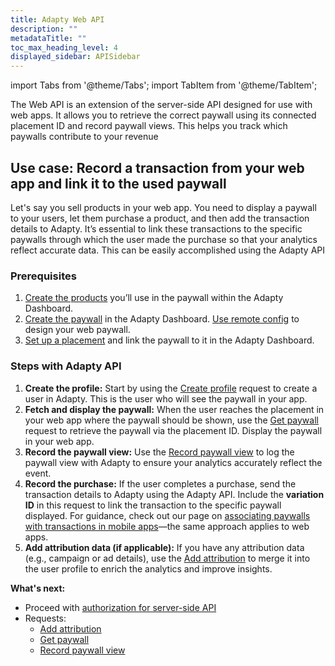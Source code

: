 ```yaml
---
title: Adapty Web API
description: ""
metadataTitle: ""
toc_max_heading_level: 4
displayed_sidebar: APISidebar
---
```


import Tabs from '@theme/Tabs'; 
import TabItem from '@theme/TabItem'; 

The Web API is an extension of the server-side API designed for use with web apps. It allows you to retrieve the correct paywall using its connected placement ID and record paywall views. This helps you track which paywalls contribute to your revenue

## Use case: Record a transaction from your web app and link it to the used paywall

Let's say you sell products in your web app. You need to display a paywall to your users, let them purchase a product, and then add the transaction details to Adapty. It’s essential to link these transactions to the specific paywalls through which the user made the purchase so that your analytics reflect accurate data. This can be easily accomplished using the Adapty API

### Prerequisites

1. [Create the products](create-product) you’ll use in the paywall within the Adapty Dashboard.
2. [Create the paywall](create-paywall) in the Adapty Dashboard. [Use remote config](customize-paywall-with-remote-config) to design your web paywall.
3. [Set up a placement](create-placement) and link the paywall to it in the Adapty Dashboard.

### Steps with Adapty API

1. **Create the profile:** Start by using the [Create profile](ss-create-profile) request to create a user in Adapty. This is the user who will see the paywall in your app.
2. **Fetch and display the paywall:** When the user reaches the placement in your web app where the paywall should be shown, use the [Get paywall](ss-get-paywall) request to retrieve the paywall via the placement ID. Display the paywall in your web app.
3. **Record the paywall view:** Use the [Record paywall view](ss-record-paywall-view) to log the paywall view with Adapty to ensure your analytics accurately reflect the event.
4. **Record the purchase:** If the user completes a purchase, send the transaction details to Adapty using the Adapty API. Include the **variation ID** in this request to link the transaction to the specific paywall displayed. For guidance, check out our page on [associating paywalls with transactions in mobile apps](associate-paywalls-to-transactions)—the same approach applies to web apps.
5. **Add attribution data (if applicable):** If you have any attribution data (e.g., campaign or ad details), use the [Add attribution](ss-add-attribution) to merge it into the user profile to enrich the analytics and improve insights.

**What's next:**

- Proceed with [authorization for server-side API](ss-authorization)
- Requests:
  - [Add attribution](ss-add-attribution)
  - [Get paywall](ss-get-paywall)
  - [Record paywall view](ss-record-paywall-view)
